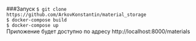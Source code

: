 ###Запуск
`$ git clone https://github.com/ArkovKonstantin/material_storage` <br>
`$ docker-compose build` <br>
`$ docker-compose up` <br>
Приложение будет доступно по адресу http://localhost:8000/materials